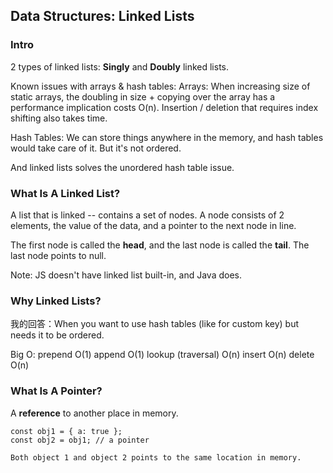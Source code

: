 ## Data Structures: Linked Lists

### Intro

2 types of linked lists: **Singly** and **Doubly** linked lists.

Known issues with arrays & hash tables:
Arrays: When increasing size of static arrays, the doubling in size + copying over the array has a performance implication costs O(n). Insertion / deletion that requires index shifting also takes time.

Hash Tables: We can store things anywhere in the memory, and hash tables would take care of it. But it's not ordered.

And linked lists solves the unordered hash table issue.

### What Is A Linked List?

A list that is linked -- contains a set of nodes. A node consists of 2 elements, the value of the data, and a pointer to the next node in line.

The first node is called the **head**, and the last node is called the **tail**. The last node points to null.

Note: JS doesn't have linked list built-in, and Java does.

### Why Linked Lists?

我的回答：When you want to use hash tables (like for custom key) but needs it to be ordered.

Big O:
prepend O(1)
append O(1)
lookup (traversal) O(n)
insert O(n)
delete O(n)

### What Is A Pointer?

A **reference** to another place in memory.

```
const obj1 = { a: true };
const obj2 = obj1; // a pointer

Both object 1 and object 2 points to the same location in memory.
```
